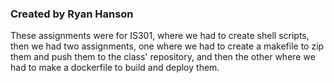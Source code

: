 ### Created by Ryan Hanson
These assignments were for IS301, where we had to create shell scripts, then we had two assignments, one where we had to create a makefile to zip them and push them to the class' repository, and then the other where we had to make a dockerfile to build and deploy them.